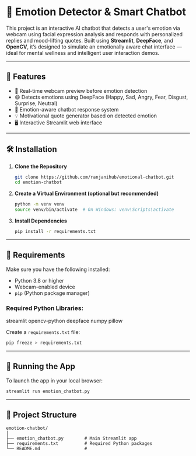 


# 🤖 Emotion Detector & Smart Chatbot

This project is an interactive AI chatbot that detects a user's emotion via webcam using facial expression analysis and responds with personalized replies and mood-lifting quotes. Built using **Streamlit**, **DeepFace**, and **OpenCV**, it’s designed to simulate an emotionally aware chat interface — ideal for mental wellness and intelligent user interaction demos.

---

## 🚀 Features

- 🎥 Real-time webcam preview before emotion detection  
- 😄 Detects emotions using DeepFace (Happy, Sad, Angry, Fear, Disgust, Surprise, Neutral)  
- 💬 Emotion-aware chatbot response system  
- 💡 Motivational quote generator based on detected emotion  
- 🖥️ Interactive Streamlit web interface

---

## 🛠️ Installation

1. **Clone the Repository**
   ```bash
   git clone https://github.com/ranjanihub/emotional-chatbot.git
   cd emotion-chatbot


2. **Create a Virtual Environment (optional but recommended)**

   ```bash
   python -m venv venv
   source venv/bin/activate  # On Windows: venv\Scripts\activate
   ```

3. **Install Dependencies**

   ```bash
   pip install -r requirements.txt
   ```

---

## 🧠 Requirements

Make sure you have the following installed:

* Python 3.8 or higher
* Webcam-enabled device
* `pip` (Python package manager)

### Required Python Libraries:


streamlit
opencv-python
deepface
numpy
pillow


Create a `requirements.txt` file:

```bash
pip freeze > requirements.txt
```

---

## 🧪 Running the App

To launch the app in your local browser:

```bash
streamlit run emotion_chatbot.py
```

---

## 📁 Project Structure

```text
emotion-chatbot/
│
├── emotion_chatbot.py        # Main Streamlit app
├── requirements.txt          # Required Python packages
└── README.md                 #
```

